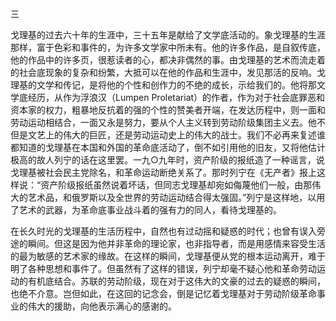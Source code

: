 三

  

戈理基的过去六十年的生涯中，三十五年是献给了文学底活动的。象戈理基的生涯那样，富于色彩和事件的，为许多文学家中所未有。他的许多作品，是自叙传底，他的作品中的许多页，很惹读者的心，都决非偶然的事。由戈理基的艺术而流走着的社会底现象的复杂和纷繁，大抵可以在他的作品和生涯中，发见那活的反响。戈理基的文学和传记，是将他的个性和创作力的不绝的成长，示给我们的。他将那文学底经历，从作为浮浪汉（Lumpen Proletariat）的作者，作为对于社会底罪恶和资本家的权力，粗暴地反抗着的强的个性的赞美者开端，在发达历程中，则一面和劳动运动相结合，一面又永是努力，要从个人主义转到劳动阶级集团主义去。他不但是文艺上的伟大的巨匠，还是劳动运动史上的伟大的战士。我们不必再来复述谁都知道的戈理基在本国和外国的革命底活动了，倒不如引用他的旧友，又将他估计极高的故人列宁的话在这里罢。一九○九年时，资产阶级的报纸造了一种谣言，说戈理基被社会民主党除名，和革命运动断绝关系了。那时列宁在《无产者》报上这样说：“资产阶级报纸虽然说着坏话，但同志戈理基却宛如侮蔑他们一般，由那伟大的艺术品，和俄罗斯以及全世界的劳动运动结合得太强固。”列宁是这样地，以用了艺术的武器，为革命底事业战斗着的强有力的同人，看待戈理基的。

在长久时光的戈理基的生活历程中，自然也有过动摇和疑惑的时代；也曾有误入旁途的瞬间。但这是因为他并非革命的理论家，也非指导者，而是用感情来容受生活的最为敏感的艺术家的缘故。在这样的瞬间，戈理基便从党的根本运动离开，难于明了各种思想和事件了。但虽然有了这样的错误，列宁却毫不疑心他和革命劳动运动的有机底结合。苏联的劳动阶级，现在对于这伟大的文豪的过去的疑惑的瞬间，也绝不介意。岂但如此，在这回的记念会，倒是记忆着戈理基对于劳动阶级革命事业的伟大的援助，向他表示满心的感谢的。